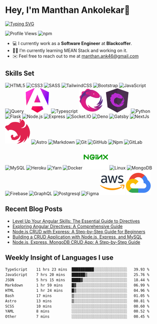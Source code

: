 # Hey, I'm Manthan Ankolekar👋

[![Typing SVG](https://readme-typing-svg.demolab.com?font=Fira+Code&pause=1000&width=435&lines=Front+End+Developer;Learn%2C+Build%2C+Repeat)](https://git.io/typing-svg)

![Profile Views](https://komarev.com/ghpvc/?username=manthanank&color=brightgreen)
![npm](https://img.shields.io/npm/dt/manthanank)
<!-- ![npm](https://img.shields.io/npm/dw/manthanank)
![npm](https://img.shields.io/npm/dm/manthanank)
![npm](https://img.shields.io/npm/dy/manthanank) -->

- 💻 I currently work as a **Software Engineer** at **Blackcoffer**.
- 🧑‍💻 I’m currently learning MEAN Stack and working on it.
- ✉️ Feel free to reach out to me at [manthan.ank46@gmail.com](mailto:manthan.ank46@gmail.com)

## Skills Set

![HTML5](/assets/svg/html.svg)
![CSS3](/assets/svg/css.svg)
![SASS](/assets/svg/sass.svg)
![TailwindCSS](/assets/svg/tailwindcss.svg)
![Bootstrap](/assets/svg/bootstrap.svg)
![JavaScript](/assets/svg/javascript.svg)
![jQuery](/assets/svg/jquery.svg)
![Angular](/assets/svg/angular.svg)
![Typescript](/assets/svg/typescript.svg)
![RxJS](/assets/svg/rxjs.svg)
![NgRx](/assets/svg/ngrx.svg)
![Python](/assets/svg/python.svg)
![Flask](/assets/svg/flask.svg)
![Node.js](/assets/svg/nodejs.svg)
![Express](/assets/svg/express.svg)
![Socket.IO](/assets/svg/socketio.svg)
![Deno](/assets/svg/deno.svg)
![Gatsby](/assets/svg/gatsby.svg)
![NextJs](/assets/svg/nextjs.svg)
![NestJs](/assets/svg/nestjs.svg)
![Astro](/assets/svg/astro.svg)
![Markdown](/assets/svg/markdown.svg)
![Git](/assets/svg/git.svg)
![GitHub](/assets/svg/github.svg)
![Npm](/assets/svg/npm.svg)
![GitLab](/assets/svg/gitlab.svg)
![MySQL](/assets/svg/mysql.svg)
![Heroku](/assets/svg/heroku.svg)
![Yarn](/assets/svg/yarn.svg)
![Docker](/assets/svg/docker.svg)
![Nginx](/assets/svg/nginx.svg)
![Linux](/assets/svg/linux.svg)
![MongoDB](/assets/svg//mongodb.svg)
![Firebase](/assets/svg/firebase.svg)
![GraphQL](/assets/svg/graphql.svg)
![Postgresql](/assets/svg/postgresql.svg)
![Figma](/assets/svg/figma.svg)
![AWS](/assets/svg/aws.svg)
![GCP](/assets/svg/googlecloud.svg)

## Recent Blog Posts

<!-- BLOG-POST-LIST:START -->
- [Level Up Your Angular Skills: The Essential Guide to Directives](https://manthanank.hashnode.dev/level-up-your-angular-skills-the-essential-guide-to-directives)
- [Exploring Angular Directives: A Comprehensive Guide](https://dev.to/manthanank/exploring-angular-directives-a-comprehensive-guide-4bia)
- [Node.js CRUD with Express: A Step-by-Step Guide for Beginners](https://manthanank.hashnode.dev/nodejs-crud-with-express-a-step-by-step-guide-for-beginners)
- [Building a CRUD Application with Node.js, Express, and MySQL](https://dev.to/manthanank/building-a-crud-application-with-nodejs-express-and-mysql-4d2m)
- [Node.js, Express, MongoDB CRUD App: A Step-by-Step Guide](https://manthanank.hashnode.dev/nodejs-express-mongodb-crud-app-a-step-by-step-guide)
<!-- BLOG-POST-LIST:END -->

## Weekly Insight of Languages I use

<!--START_SECTION:waka-->

```txt
TypeScript    11 hrs 23 mins  ██████████░░░░░░░░░░░░░░░   39.93 %
JavaScript    7 hrs 20 mins   ██████▒░░░░░░░░░░░░░░░░░░   25.76 %
JSON          5 hrs 15 mins   ████▓░░░░░░░░░░░░░░░░░░░░   18.44 %
Markdown      1 hr 59 mins    █▓░░░░░░░░░░░░░░░░░░░░░░░   06.99 %
HTML          1 hr 24 mins    █▒░░░░░░░░░░░░░░░░░░░░░░░   04.96 %
Bash          17 mins         ▒░░░░░░░░░░░░░░░░░░░░░░░░   01.05 %
Astro         13 mins         ▒░░░░░░░░░░░░░░░░░░░░░░░░   00.81 %
SCSS          10 mins         ░░░░░░░░░░░░░░░░░░░░░░░░░   00.60 %
YAML          8 mins          ░░░░░░░░░░░░░░░░░░░░░░░░░   00.52 %
Other         7 mins          ░░░░░░░░░░░░░░░░░░░░░░░░░   00.45 %
```

<!--END_SECTION:waka-->
